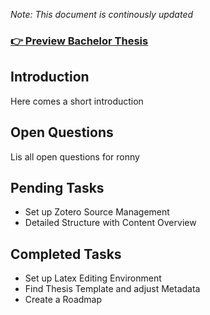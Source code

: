 *Note: This document is continously updated*
### [👉 Preview Bachelor Thesis](https://raw.githubusercontent.com/fabian-gubler/thesis/main/thesis.pdf?token=GHSAT0AAAAAABQH7HYY3D5TS3BQWSW2JOGOYQ6EZVA)

## Introduction
Here comes a short introduction

## Open Questions
Lis all open questions for ronny


## Pending Tasks
- Set up Zotero Source Management
- Detailed Structure with Content Overview

## Completed Tasks
- Set up Latex Editing Environment
- Find Thesis Template and adjust Metadata
- Create a Roadmap
